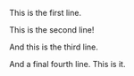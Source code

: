 This is the first line.

This is the second line!

And this is the third line.

And a final fourth line. This is it.